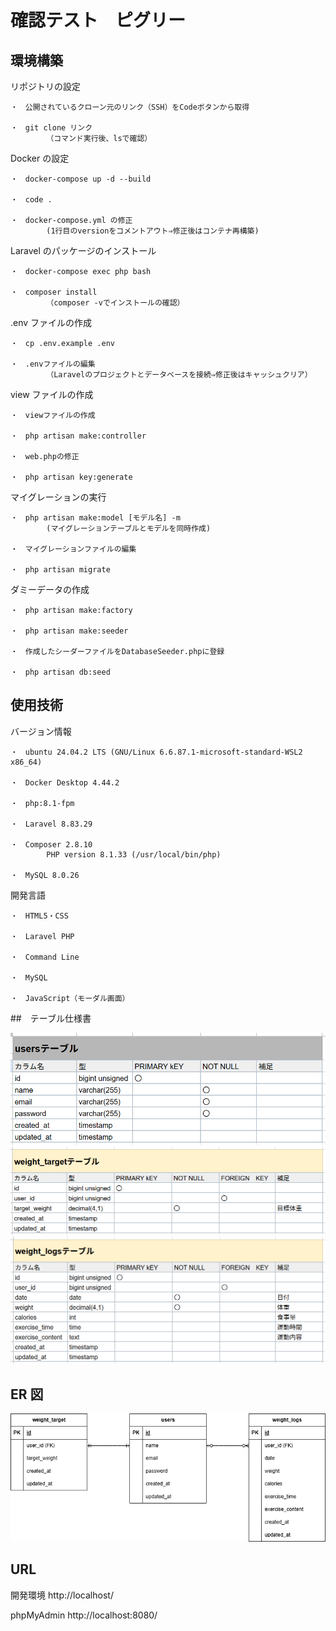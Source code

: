 # 確認テスト　ピグリー

## 環境構築

リポジトリの設定

    ・　公開されているクローン元のリンク（SSH）をCodeボタンから取得

    ・　git clone リンク
            （コマンド実行後、lsで確認）

Docker の設定

    ・　docker-compose up -d --build

    ・　code .

    ・　docker-compose.yml の修正
            (1行目のversionをコメントアウト⇒修正後はコンテナ再構築)

Laravel のパッケージのインストール

    ・　docker-compose exec php bash

    ・　composer install
            （composer -vでインストールの確認）

.env ファイルの作成

    ・　cp .env.example .env

    ・　.envファイルの編集
            （Laravelのプロジェクトとデータベースを接続⇒修正後はキャッシュクリア）

view ファイルの作成

    ・　viewファイルの作成

    ・　php artisan make:controller

    ・　web.phpの修正

    ・　php artisan key:generate

マイグレーションの実行

    ・　php artisan make:model [モデル名] -m
            (マイグレーションテーブルとモデルを同時作成)

    ・　マイグレーションファイルの編集

    ・　php artisan migrate

ダミーデータの作成

    ・　php artisan make:factory

    ・　php artisan make:seeder

    ・　作成したシーダーファイルをDatabaseSeeder.phpに登録

    ・　php artisan db:seed

## 使用技術

バージョン情報

    ・　ubuntu 24.04.2 LTS (GNU/Linux 6.6.87.1-microsoft-standard-WSL2 x86_64)

    ・　Docker Desktop 4.44.2

    ・　php:8.1-fpm

    ・　Laravel 8.83.29

    ・　Composer 2.8.10
            PHP version 8.1.33 (/usr/local/bin/php)

    ・　MySQL 8.0.26

開発言語

    ・　HTML5・CSS

    ・　Laravel PHP

    ・　Command Line

    ・　MySQL

    ・　JavaScript（モーダル画面）

##　テーブル仕様書

![table1](pigly-users.png)
![table2](pigly-weight_target.png)
![table3](pigly-weight_logs.png)


## ER 図

![ER図](er-diagram.png)

## URL

開発環境 http://localhost/

phpMyAdmin http://localhost:8080/
